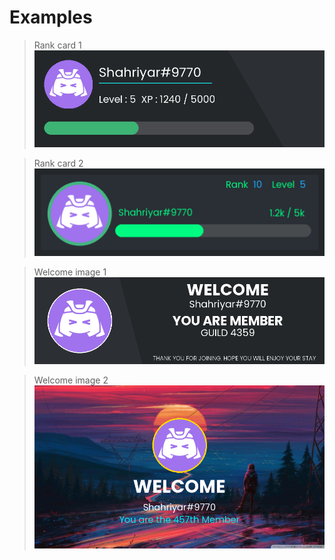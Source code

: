 # Examples

> Rank card 1 
![Rank card 1](outputs/rank_card1.png)

> Rank card 2 
![Rank card 1](outputs/rank_card2.png)

> Welcome image 1 
![Rank card 1](outputs/welcome_image1.png)

> Welcome image 2 
![Rank card 1](outputs/welcome_image2.png)